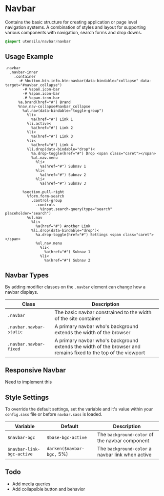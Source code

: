 
# Navbar
Contains the basic structure for creating application or page level
navigation systems. A combination of styles and layout for supporting
various components with navigation, search forms and drop downs.

```sass
@import utensils/navbar/navbar
```

## Usage Example

<!--~ markup/navbar.html.haml -->
```haml
.navbar
  .navbar-inner
    .container
      -# %button.btn.info.btn-navbar(data-bindable="collapse" data-target="#navbar_collapse")
        -# %span.icon-bar
        -# %span.icon-bar
        -# %span.icon-bar
      %a.brand(href="#") Brand
      %nav.nav-collapse#navbar_collapse
        %ul.nav(data-bindable="toggle-group")
          %li<
            %a(href="#") Link 1
          %li.active<
            %a(href="#") Link 2
          %li<
            %a(href="#") Link 3
          %li<
            %a(href="#") Link 4
          %li.drop(data-bindable="drop")<
            %a.drop-toggle(href="#") Drop <span class="caret"></span>
            %ul.nav.menu
              %li<
                %a(href="#") Subnav 1
              %li<
                %a(href="#") Subnav 2
              %li<
                %a(href="#") Subnav 3

        %section.pull-right
          %form.form-search
            .control-group
              .controls
                %input.search-query(type="search" placeholder="search")
          %ul.nav
            %li<
              %a(href="#") Another Link
            %li.drop(data-bindable="drop")<
              %a.drop-toggle(href="#") Settings <span class="caret"></span>
              %ul.nav.menu
                %li<
                  %a(href="#") Subnav 1
                %li<
                  %a(href="#") Subnav 2
```
<!-- end -->

## Navbar Types
By adding modifier classes on the `.navbar` element can change how a
navbar displays.

Class                   | Description
----------------------- | ----------------------------------------------
`.navbar`               | The basic navbar constrained to the width of the site container
`.navbar.navbar-static` | A primary navbar who's background extends the width of the browser
`.navbar.navbar-fixed`  | A primary navbar who's background extends the width of the browser and remains fixed to the top of the viewport

## Responsive Navbar
Need to implement this

## Style Settings
To override the default settings, set the variable and it's value within
your `config.sass` file or before `navbar.sass` is loaded.

Variable                  | Default                   | Description
------------------------- | ------------------------- | -------------------------------------------
`$navbar-bgc`             | `$base-bgc-active`        | The `background-color` of the navbar component
`$navbar-link-bgc-active` | `darken($navbar-bgc,` 5%) | The `background-color` a navbar link when active

## Todo
- Add media queries
- Add collapsible button and behavior

